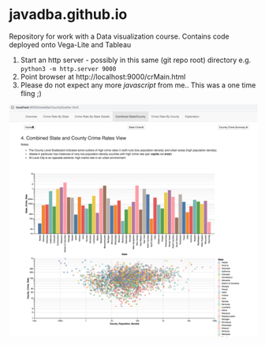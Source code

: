 # javadba.github.io

Repository for work with a Data visualization course. Contains code deployed onto Vega-Lite and  Tableau

1. Start  an http server - possibly in this same (git repo root) directory
     e.g. `python3 -m http.server 9000`
2.  Point browser at http://localhost:9000/crMain.html
3.  Please do not expect any more _javascript_ from me.. This was a one time fling ;)

![Combined State And County Crime Rate Graphic](dataVizProjectCrimeByState.png)
